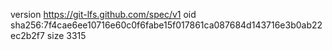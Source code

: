 version https://git-lfs.github.com/spec/v1
oid sha256:7f4cae6ee10716e60c0f6fabe15f017861ca087684d143716e3b0ab22ec2b2f7
size 3315
